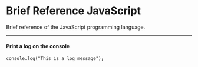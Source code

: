 # Brief Reference JavaScript
Brief reference of the JavaScript programming language.

---

#### Print a log on the console
```
console.log("This is a log message");
```
